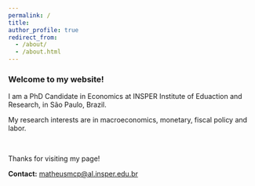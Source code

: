 ```yaml
---
permalink: /
title: 
author_profile: true
redirect_from: 
  - /about/
  - /about.html
---
```


### Welcome to my website!

I am a PhD Candidate in Economics at INSPER Institute of Eduaction and Research, in São Paulo, Brazil.

My research interests are in macroeconomics, monetary, fiscal policy and labor.

<p>&nbsp;</p> 
Thanks for visiting my page!


**Contact:** matheusmcp@al.insper.edu.br